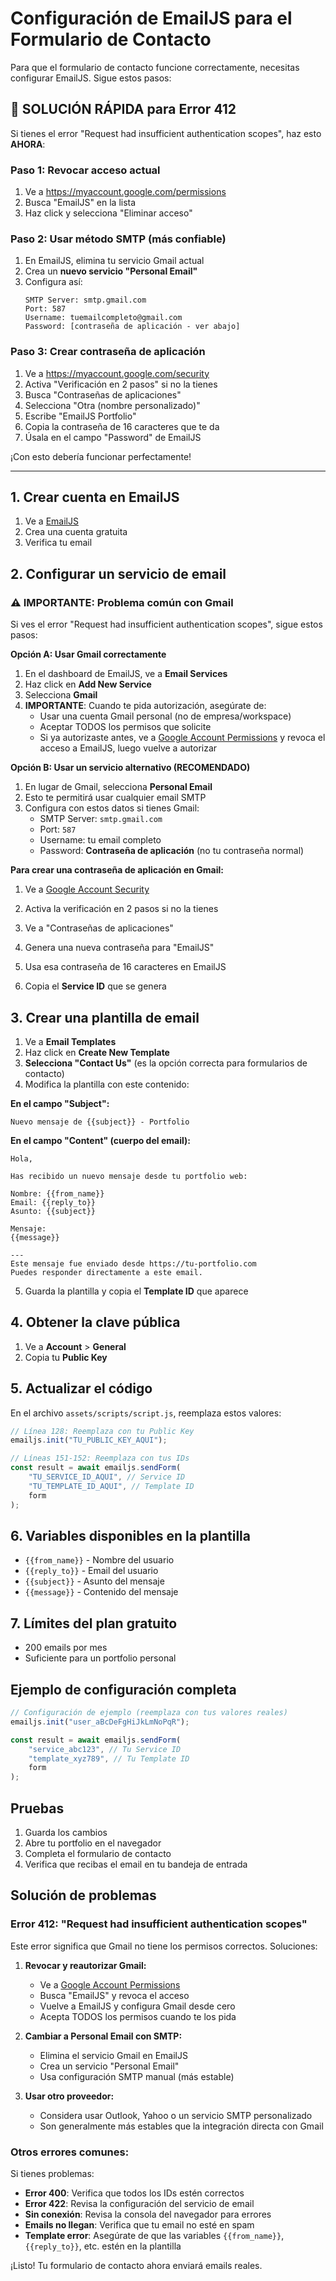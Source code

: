 # Configuración de EmailJS para el Formulario de Contacto

Para que el formulario de contacto funcione correctamente, necesitas configurar EmailJS. Sigue estos pasos:

## 🚨 SOLUCIÓN RÁPIDA para Error 412

Si tienes el error "Request had insufficient authentication scopes", haz esto **AHORA**:

### Paso 1: Revocar acceso actual

1. Ve a https://myaccount.google.com/permissions
2. Busca "EmailJS" en la lista
3. Haz click y selecciona "Eliminar acceso"

### Paso 2: Usar método SMTP (más confiable)

1. En EmailJS, elimina tu servicio Gmail actual
2. Crea un **nuevo servicio "Personal Email"**
3. Configura así:
    ```
    SMTP Server: smtp.gmail.com
    Port: 587
    Username: tuemailcompleto@gmail.com
    Password: [contraseña de aplicación - ver abajo]
    ```

### Paso 3: Crear contraseña de aplicación

1. Ve a https://myaccount.google.com/security
2. Activa "Verificación en 2 pasos" si no la tienes
3. Busca "Contraseñas de aplicaciones"
4. Selecciona "Otra (nombre personalizado)"
5. Escribe "EmailJS Portfolio"
6. Copia la contraseña de 16 caracteres que te da
7. Úsala en el campo "Password" de EmailJS

¡Con esto debería funcionar perfectamente!

---

## 1. Crear cuenta en EmailJS

1. Ve a [EmailJS](https://www.emailjs.com/)
2. Crea una cuenta gratuita
3. Verifica tu email

## 2. Configurar un servicio de email

### ⚠️ IMPORTANTE: Problema común con Gmail

Si ves el error "Request had insufficient authentication scopes", sigue estos pasos:

**Opción A: Usar Gmail correctamente**

1. En el dashboard de EmailJS, ve a **Email Services**
2. Haz click en **Add New Service**
3. Selecciona **Gmail**
4. **IMPORTANTE**: Cuando te pida autorización, asegúrate de:
    - Usar una cuenta Gmail personal (no de empresa/workspace)
    - Aceptar TODOS los permisos que solicite
    - Si ya autorizaste antes, ve a [Google Account Permissions](https://myaccount.google.com/permissions) y revoca el acceso a EmailJS, luego vuelve a autorizar

**Opción B: Usar un servicio alternativo (RECOMENDADO)**

1. En lugar de Gmail, selecciona **Personal Email**
2. Esto te permitirá usar cualquier email SMTP
3. Configura con estos datos si tienes Gmail:
    - SMTP Server: `smtp.gmail.com`
    - Port: `587`
    - Username: tu email completo
    - Password: **Contraseña de aplicación** (no tu contraseña normal)

**Para crear una contraseña de aplicación en Gmail:**

1. Ve a [Google Account Security](https://myaccount.google.com/security)
2. Activa la verificación en 2 pasos si no la tienes
3. Ve a "Contraseñas de aplicaciones"
4. Genera una nueva contraseña para "EmailJS"
5. Usa esa contraseña de 16 caracteres en EmailJS

6. Copia el **Service ID** que se genera

## 3. Crear una plantilla de email

1. Ve a **Email Templates**
2. Haz click en **Create New Template**
3. **Selecciona "Contact Us"** (es la opción correcta para formularios de contacto)
4. Modifica la plantilla con este contenido:

**En el campo "Subject":**

```
Nuevo mensaje de {{subject}} - Portfolio
```

**En el campo "Content" (cuerpo del email):**

```
Hola,

Has recibido un nuevo mensaje desde tu portfolio web:

Nombre: {{from_name}}
Email: {{reply_to}}
Asunto: {{subject}}

Mensaje:
{{message}}

---
Este mensaje fue enviado desde https://tu-portfolio.com
Puedes responder directamente a este email.
```

5. Guarda la plantilla y copia el **Template ID** que aparece

## 4. Obtener la clave pública

1. Ve a **Account** > **General**
2. Copia tu **Public Key**

## 5. Actualizar el código

En el archivo `assets/scripts/script.js`, reemplaza estos valores:

```javascript
// Línea 128: Reemplaza con tu Public Key
emailjs.init("TU_PUBLIC_KEY_AQUI");

// Líneas 151-152: Reemplaza con tus IDs
const result = await emailjs.sendForm(
    "TU_SERVICE_ID_AQUI", // Service ID
    "TU_TEMPLATE_ID_AQUI", // Template ID
    form
);
```

## 6. Variables disponibles en la plantilla

-   `{{from_name}}` - Nombre del usuario
-   `{{reply_to}}` - Email del usuario
-   `{{subject}}` - Asunto del mensaje
-   `{{message}}` - Contenido del mensaje

## 7. Límites del plan gratuito

-   200 emails por mes
-   Suficiente para un portfolio personal

## Ejemplo de configuración completa

```javascript
// Configuración de ejemplo (reemplaza con tus valores reales)
emailjs.init("user_aBcDeFgHiJkLmNoPqR");

const result = await emailjs.sendForm(
    "service_abc123", // Tu Service ID
    "template_xyz789", // Tu Template ID
    form
);
```

## Pruebas

1. Guarda los cambios
2. Abre tu portfolio en el navegador
3. Completa el formulario de contacto
4. Verifica que recibas el email en tu bandeja de entrada

## Solución de problemas

### Error 412: "Request had insufficient authentication scopes"

Este error significa que Gmail no tiene los permisos correctos. Soluciones:

1. **Revocar y reautorizar Gmail:**

    - Ve a [Google Account Permissions](https://myaccount.google.com/permissions)
    - Busca "EmailJS" y revoca el acceso
    - Vuelve a EmailJS y configura Gmail desde cero
    - Acepta TODOS los permisos cuando te los pida

2. **Cambiar a Personal Email con SMTP:**

    - Elimina el servicio Gmail en EmailJS
    - Crea un servicio "Personal Email"
    - Usa configuración SMTP manual (más estable)

3. **Usar otro proveedor:**
    - Considera usar Outlook, Yahoo o un servicio SMTP personalizado
    - Son generalmente más estables que la integración directa con Gmail

### Otros errores comunes:

Si tienes problemas:

-   **Error 400**: Verifica que todos los IDs estén correctos
-   **Error 422**: Revisa la configuración del servicio de email
-   **Sin conexión**: Revisa la consola del navegador para errores
-   **Emails no llegan**: Verifica que tu email no esté en spam
-   **Template error**: Asegúrate de que las variables `{{from_name}}`, `{{reply_to}}`, etc. estén en la plantilla

¡Listo! Tu formulario de contacto ahora enviará emails reales.
